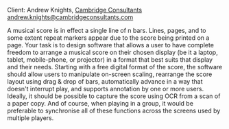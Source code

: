 Client: Andrew Knights, [Cambridge
Consultants](Cambridge_Consultants "wikilink")
<andrew.knights@cambridgeconsultants.com>

A musical score is in effect a single line of n bars. Lines, pages, and
to some extent repeat markers appear due to the score being printed on a
page. Your task is to design software that allows a user to have
complete freedom to arrange a musical score on their chosen display (be
it a laptop, tablet, mobile-phone, or projector) in a format that best
suits that display and their needs. Starting with a free digital format
of the score, the software should allow users to manipulate on-screen
scaling, rearrange the score layout using drag & drop of bars,
automatically advance in a way that doesn't interrupt play, and supports
annotation by one or more users. Ideally, it should be possible to
capture the score using OCR from a scan of a paper copy. And of course,
when playing in a group, it would be preferable to synchronise all of
these functions across the screens used by multiple players.